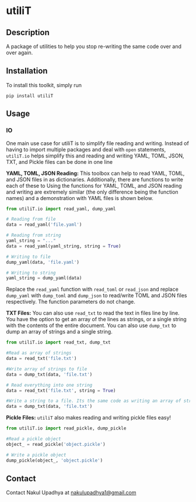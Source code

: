 # utiliT

## Description

A package of utilities to help you stop re-writing the same code over and over again.

## Installation

To install this toolkit, simply run

```
pip install utiliT
```

## Usage

### IO

One main use case for utiliT is to simplify file reading and writing. Instead of having to import multiple packages and deal with `open` statements, `utiliT.io` helps simplify this and reading and writing YAML, TOML, JSON, TXT, and Pickle files can be done in one line

**YAML, TOML, JSON Reading:**
This toolbox can help to read YAML, TOML, and JSON files in as dictionaries. Additionally, there are functions to write each of these to
Using the functions for YAML, TOML, and JSON reading and writing are extremely similar (the only difference being the function names) and a demonstration with YAML files is shown below.

```python
from utiliT.io import read_yaml, dump_yaml

# Reading from file
data = read_yaml('file.yaml')

# Reading from string
yaml_string = "..."
data = read_yaml(yaml_string, string = True)

# Writing to file
dump_yaml(data, 'file.yaml')

# Writing to string
yaml_string = dump_yaml(data)
```

Replace the `read_yaml` function with `read_toml` or `read_json` and replace `dump_yaml` with `dump_toml` and `dump_json` to read/write TOML and JSON files respectively. The function parameters do not change.

**TXT Files:**
You can also use `read_txt` to read the text in files line by line. You have the option to get an array of the lines as strings, or a single string with the contents of the entire document.
You can also use `dump_txt` to dump an array of strings and a single string.

```python
from utiliT.io import read_txt, dump_txt

#Read as array of strings
data = read_txt('file.txt')

#Write array of strings to file
data = dump_txt(data, 'file.txt')

# Read everything into one string
data = read_txt('file.txt', string = True)

#Write a string to a file. Its the same code as writing an array of strings
data = dump_txt(data, 'file.txt')

```

**Pickle Files:**
`utiliT` also makes reading and writing pickle files easy!

```python
from utiliT.io import read_pickle, dump_pickle

#Read a pickle object
object_ = read_pickle('object.pickle')

# Write a pickle object
dump_pickle(object_, 'object.pickle')

```


## Contact

Contact Nakul Upadhya at nakulupadhya1@gmail.com
